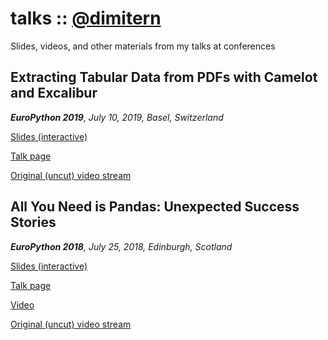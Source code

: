 # talks :: [@dimitern](https://twitter.com/dimitern/)
Slides, videos, and other materials from my talks at conferences

## Extracting Tabular Data from PDFs with Camelot and Excalibur
***EuroPython 2019**, July 10, 2019, Basel, Switzerland*

[Slides (interactive)](https://dimitern.github.io/talks/ep2019/extracting-tabular-data-from-pdfs-with-camelot-and-excalibur.html)

[Talk page](https://ep2019.europython.eu/talks/ojMVZ7T-extracting-tabular-data-from-pdfs-with-camelot-and-excalibur/)

[Original (uncut) video stream](https://youtu.be/jnDfNJe-GlE?t=14306)

## All You Need is Pandas: Unexpected Success Stories
***EuroPython 2018**, July 25, 2018, Edinburgh, Scotland*

[Slides (interactive)](https://dimitern.github.io/talks/ep2018/all-you-need-is-pandas.html)

[Talk page](https://ep2018.europython.eu/conference/talks/all-you-need-is-pandas-unexpected-success-stories)

[Video](https://www.youtube.com/watch?v=8YH9u29_3dQ)

[Original (uncut) video stream](https://youtu.be/dj23vLcdr4w?t=14398)
